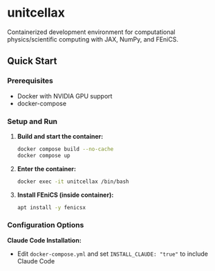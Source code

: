 # unitcellax

Containerized development environment for computational physics/scientific computing with JAX, NumPy, and FEniCS.

## Quick Start

### Prerequisites
- Docker with NVIDIA GPU support
- docker-compose

### Setup and Run

1. **Build and start the container:**
   ```bash
   docker compose build --no-cache
   docker compose up
   ```

2. **Enter the container:**
   ```bash
   docker exec -it unitcellax /bin/bash
   ```

3. **Install FEniCS (inside container):**
   ```bash
   apt install -y fenicsx
   ```

### Configuration Options

**Claude Code Installation:**
- Edit `docker-compose.yml` and set `INSTALL_CLAUDE: "true"` to include Claude Code
